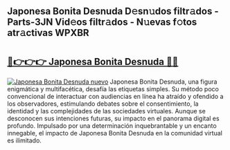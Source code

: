 ## Japonesa Bonita Desnuda D𝚎sn𝚞dos filtr𝚊dos - Parts-3JN Vid𝚎os filtr𝚊dos - N𝚞evas f𝚘tos atr𝚊ctivas WPXBR

# <h2><a href="http://mb2tx7m.tromn.icu/?c=Japonesa+Bonita+Desnuda">🔗👉👉👉 Japonesa Bonita Desnuda 🔗🔗</a></h2>

[![Japonesa Bonita Desnuda nuevo](https://i.imgur.com/pEAQMta.gif)](http://mb2tx7m.tromn.icu/?c=Japonesa+Bonita+Desnuda)
Japonesa Bonita Desnuda, una figura enigmática y multifacética, desafía las etiquetas simples. Su método poco convencional de interactuar con audiencias en línea ha atraído y ofendido a los observadores, estimulando debates sobre el consentimiento, la identidad y las complejidades de las sociedades virtuales. Aunque se desconocen sus intenciones futuras, su impacto en el panorama digital es profundo. Impulsado por una determinación inquebrantable y un encanto innegable, el impacto de Japonesa Bonita Desnuda en la comunidad virtual es ilimitado.
